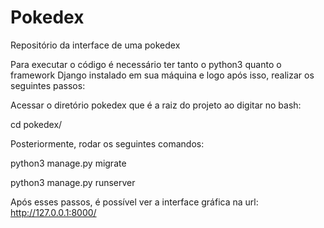 # Pokedex
 Repositório da interface de uma pokedex

Para executar o código é necessário ter tanto o python3 quanto o framework Django instalado em sua máquina e logo após isso, realizar os seguintes passos:

Acessar o diretório pokedex que é a raiz do projeto ao digitar no bash:

cd pokedex/

Posteriormente, rodar os seguintes comandos:

python3 manage.py migrate

python3 manage.py runserver

Após esses passos, é possível ver a interface gráfica na url: http://127.0.0.1:8000/
 
